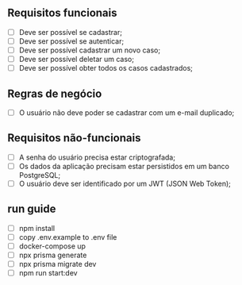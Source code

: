 ## Requisitos funcionais

- [ ] Deve ser possível se cadastrar;
- [ ] Deve ser possível se autenticar;
- [ ] Deve ser possível cadastrar um novo caso;
- [ ] Deve ser possível deletar um caso;
- [ ] Deve ser possível obter todos os casos cadastrados;

## Regras de negócio

- [ ] O usuário não deve poder se cadastrar com um e-mail duplicado;

## Requisitos não-funcionais

- [ ] A senha do usuário precisa estar criptografada;
- [ ] Os dados da aplicação precisam estar persistidos em um banco PostgreSQL;
- [ ] O usuário deve ser identificado por um JWT (JSON Web Token);

## run guide

- [ ] npm install
- [ ] copy .env.example to .env file
- [ ] docker-compose up
- [ ] npx prisma generate
- [ ] npx prisma migrate dev
- [ ] npm run start:dev
